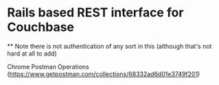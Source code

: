 # Rails based REST interface for Couchbase #

** Note there is not authentication of any sort in this (although that's not hard at all to add)

Chrome Postman Operations
(https://www.getpostman.com/collections/68332ad6d01e3749f201)

